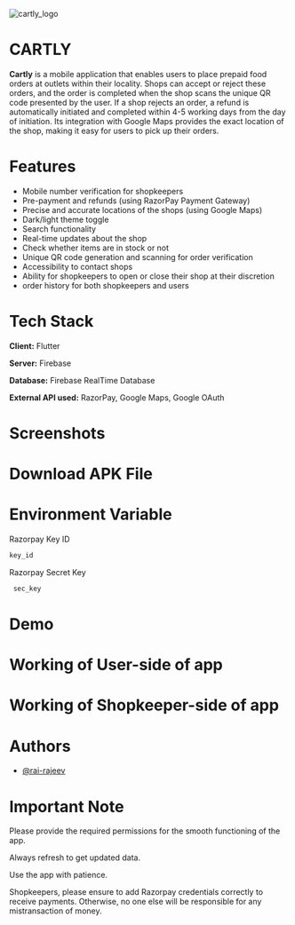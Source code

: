 ![cartly_logo](https://github.com/rai-rajeev/Cartly/assets/106883666/ba68add7-7c40-4e9b-bf71-a9420b0d4457)
# CARTLY
**Cartly** is a mobile application that enables users to place prepaid food orders at outlets within their locality. Shops can accept or reject these orders, and the order is completed when the shop scans the unique QR code presented by the user. If a shop rejects an order, a refund is automatically initiated and completed within 4-5 working days from the day of initiation. Its integration with Google Maps provides the exact location of the shop, making it easy for users to pick up their orders.
# Features
- Mobile number verification for shopkeepers
- Pre-payment and refunds (using RazorPay Payment Gateway)
- Precise and accurate locations of the shops (using Google Maps)
- Dark/light theme toggle
- Search functionality
- Real-time updates about the shop
- Check whether items are in stock or not
- Unique QR code generation and scanning for order verification
- Accessibility to contact shops
- Ability for shopkeepers to open or close their shop at their discretion 
- order history for both shopkeepers and users
# Tech Stack
**Client:** Flutter

**Server:** Firebase

**Database:** Firebase RealTime Database

**External API used:** RazorPay, Google Maps, Google OAuth
# Screenshots
# Download APK File
# Environment Variable
 Razorpay Key ID
 ```bash
 key_id
```
Razorpay Secret Key
```bash
 sec_key
```
# Demo
# Working of User-side of app
# Working of Shopkeeper-side of app
# Authors
+ [@rai-rajeev](https://github.com/rai-rajeev)
# Important Note 
Please provide the required permissions for the smooth functioning of the app.

 Always refresh to get updated data.
 
 Use the app with patience.
 
 Shopkeepers, please ensure to add Razorpay credentials correctly to receive payments. Otherwise, no one else will be responsible for any mistransaction of money. 




  
